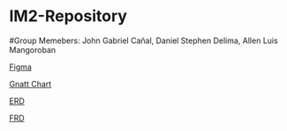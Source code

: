 # IM2-Repository
#Group Memebers: John Gabriel Cañal, Daniel Stephen Delima, Allen Luis Mangoroban

[Figma](https://www.figma.com/proto/DPqtuXF4PqanvqppIHBXIV/Flight-Booking-App-UI-Design-Kit-(Community)?node-id=703-14711&t=m1JUlbyf5I7BHjdi-1&starting-point-node-id=703%3A14711)

[Gnatt Chart](https://www.canva.com/design/DAGRddDRy3Y/X8VenPe8f68Lr2Fgo6eRmQ/edit)

[ERD](https://drive.google.com/file/d/1WhFnhzwXh_JXbuH18tJD9ri-ZCCkUzlR/view)

[FRD](https://www.canva.com/design/DAGO7lpnNZg/9ZhqjOaX9rZwcGhNJXZN8Q/edit)
